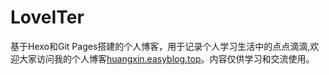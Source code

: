 
LoveITer
========
基于Hexo和Git Pages搭建的个人博客，用于记录个人学习生活中的点点滴滴,欢迎大家访问我的个人博客<a href="huangxin.easyblog.top">huangxin.easyblog.top</a>。内容仅供学习和交流使用。
